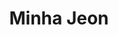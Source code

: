 ---
# Display name
title: Minha Jeon
weight: 7

# Role/position
role: Master Student

# Organizations/Affiliations
organizations:
  - name: Kyunghee University
    url: ''

# Organizational groups that you belong to (for People widget)
#   Set this to `[]` or comment out if you are not using People widget.
user_groups:
  - Speakers
---